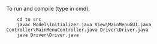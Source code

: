To run and compile (type in cmd):

        cd to src
        javac Model\Initializer.java View\MainMenuGUI.java Controller\MainMenuController.java Driver\Driver.java
        java Driver\Driver.java
